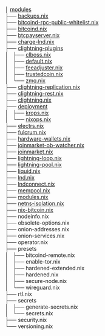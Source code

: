 
│ [modules](.)		  
├── [backups.nix](backups.nix)		  
├── [bitcoind-rpc-public-whitelist.nix](bitcoind-rpc-public-whitelist.nix)		  
├── [bitcoind.nix](bitcoind.nix)	  
├── [btcpayserver.nix](btcpayserver.nix)	  
├── [charge-lnd.nix](charge-lnd.nix)		  
├── [clightning-plugins](clightning-plugins)		  
│   ├── [clboss.nix](clightning-plugins/clboss.nix)		  
│   ├── [default.nix](clightning-plugins/default.nix)		  
│   ├── [feeadjuster.nix	](feeadjuster.nix	)	  
│   ├── [trustedcoin.nix	](trustedcoin.nix	)	  
│   └── [zmq.nix](zmq.nix)		  
├── [clightning-replication.nix](clightning-replication.nix)		  
├── [clightning-rest.nix	](clightning-rest.nix	)	  
├── [clightning.nix](clightning.nix)		  
├── [deployment](deployment)		  
│   ├── [krops.nix](krops.nix)		  
│   └── [nixops.nix](nixops.nix)		  
├── [electrs.nix](electrs.nix)		  
├── [fulcrum.nix](fulcrum.nix)		  
├── [hardware-wallets.nix](hardware-wallets.nix)		  
├── [joinmarket-ob-watcher.nix](joinmarket-ob-watcher.nix)		  
├── [joinmarket.nix](joinmarket.nix)		  
├── [lightning-loop.nix](lightning-loop.nix)		  
├── [lightning-pool.nix](lightning-pool.nix)		  
├── [liquid.nix](liquid.nix)		  
├── [lnd.nix](lnd.nix)		  
├── [lndconnect.nix](lndconnect.nix)		  
├── [mempool.nix](mempool.nix)		  
├── [modules.nix](modules.nix)		  
├── [netns-isolation.nix](netns-isolation.nix)	  
├── [nix-bitcoin.nix](nix-bitcoin.nix)	  
├── nodeinfo.nix		  
├── obsolete-options.nix		  
├── onion-addresses.nix		  
├── onion-services.nix		  
├── operator.nix		  
├── presets		  
│   ├── bitcoind-remote.nix		  
│   ├── enable-tor.nix		  
│   ├── hardened-extended.nix		  
│   ├── hardened.nix		  
│   ├── secure-node.nix		  
│   └── wireguard.nix		  
├── rtl.nix		  
├── secrets		  
│   ├── generate-secrets.nix		  
│   └── secrets.nix		  
├── security.nix		  
└── versioning.nix		  
